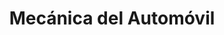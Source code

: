 ---
title: "Mecánica del Automóvil"
url: /ramos-mejia/mecanica-del-automovil/
shop: Autowerkstatt
---
